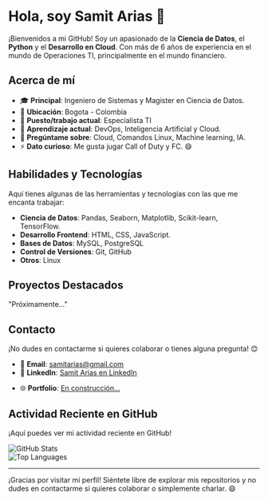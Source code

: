 # Hola, soy Samit Arias 👋

¡Bienvenidos a mi GitHub! Soy un apasionado de la **Ciencia de Datos**, el **Python** y el **Desarrollo en Cloud**. Con más de 6 años de experiencia en el mundo de Operaciones TI, principalmente en el mundo financiero.

## Acerca de mí

- 🎓 **Principal**: Ingeniero de Sistemas y Magister en Ciencia de Datos.
- 📍 **Ubicación**: Bogota - Colombia  
- 💼 **Puesto/trabajo actual**: Especialista TI
- 🌱 **Aprendizaje actual**: DevOps, Inteligencia Artificial y Cloud.  
- 💬 **Pregúntame sobre**: Cloud, Comandos Linux, Machine learning, IA.  
- ⚡ **Dato curioso**: Me gusta jugar Call of Duty y FC. 😄

## Habilidades y Tecnologías

Aquí tienes algunas de las herramientas y tecnologías con las que me encanta trabajar:

- **Ciencia de Datos**: Pandas, Seaborn, Matplotlib, Scikit-learn, TensorFlow.
- **Desarrollo Frontend**: HTML, CSS, JavaScript.  
- **Bases de Datos**: MySQL, PostgreSQL    
- **Control de Versiones**: Git, GitHub  
- **Otros**: Linux   

## Proyectos Destacados

"Próximamente..."
<!-- Aquí tienes algunos de mis proyectos favoritos: -->

<!-- - **[Nombre del Proyecto 1](https://github.com/ibsenseijas7/proyecto1)**: Breve descripción del proyecto. -->  
<!-- - **[Nombre del Proyecto 2](https://github.com/ibsenseijas7/proyecto2)**: Breve descripción del proyecto. -->  
<!-- - **[Nombre del Proyecto 3](https://github.com/ibsenseijas7/proyecto3)**: Breve descripción del proyecto. -->  

<!-- (Si no tienes proyectos públicos aún, puedes omitir esta sección o dejarla como un marcador de posición para futuras actualizaciones). -->

## Contacto

¡No dudes en contactarme si quieres colaborar o tienes alguna pregunta! 😊

- 📧 **Email**: [samitarias@gmail.com](mailto:samitarias@gmail.com)  
- 💼 **LinkedIn**: [Samit Arias  en LinkedIn](https://www.linkedin.com/in/samitarias)  
<!--- 👨🏽‍💻 **Behance**: [Aqui puedes ver algunos de mis trabajos con diseño gráfico](https://www.behance.net/ibsendisena)  -->
- 🌐 **Portfolio**: [En construcción...](#)  

## Actividad Reciente en GitHub

¡Aquí puedes ver mi actividad reciente en GitHub!

![GitHub Stats](https://github-readme-stats.vercel.app/api?username=samitarias&show_icons=true&hide_border=true&theme=radical)  
![Top Languages](https://github-readme-stats.vercel.app/api/top-langs/?username=samitarias&hide_border=true&layout=compact)  

<!--![Website](https://img.shields.io/website?url=https%3A%2F%2Fibsenseijas7.github.io%2Fibsensdisena)  -->
<!--![GitHub commit activity](https://img.shields.io/github/commit-activity/w/ibsenseijas7/ibsenseijas7)  -->

---

¡Gracias por visitar mi perfil! Siéntete libre de explorar mis repositorios y no dudes en contactarme si quieres colaborar o simplemente charlar. 😄
